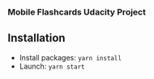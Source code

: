 ### Mobile Flashcards Udacity Project

## Installation

- Install packages: `yarn install`
- Launch: `yarn start`
